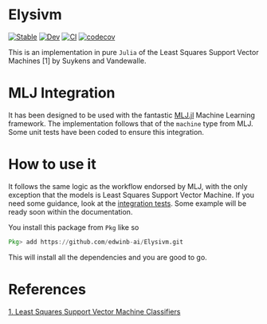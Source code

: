 # Elysivm

[![Stable](https://img.shields.io/badge/docs-stable-blue.svg)](https://edwinb-ai.github.io/Elysivm.jl/stable)
[![Dev](https://img.shields.io/badge/docs-dev-blue.svg)](https://edwinb-ai.github.io/Elysivm.jl/dev)
[![CI](https://github.com/edwinb-ai/Elysivm/workflows/CI/badge.svg)](https://github.com/edwinb-ai/Elysivm/actions?query=workflow%3ACI)
[![codecov](https://codecov.io/gh/edwinb-ai/Elysivm/branch/main/graph/badge.svg?token=U0HVBJ0ks7)](https://codecov.io/gh/edwinb-ai/Elysivm)

This is an implementation in pure `Julia` of the Least Squares Support Vector Machines [1] by Suykens and Vandewalle.

# MLJ Integration
It has been designed to be used with the fantastic [MLJ.jl](https://alan-turing-institute.github.io/MLJ.jl/dev/) Machine Learning framework. The implementation follows that of the `machine` type from MLJ. Some unit tests have been coded to ensure this integration.

# How to use it
It follows the same logic as the workflow endorsed by MLJ, with the only exception that the models is Least Squares Support Vector Machine. If you need some guidance, look at the [integration tests](https://github.com/edwinb-ai/Elysivm/blob/main/test/integrationtests.jl). Some example will be ready soon within the documentation.

You install this package from `Pkg` like so

```julia
Pkg> add https://github.com/edwinb-ai/Elysivm.git
```

This will install all the dependencies and you are good to go.

# References
[1. Least Squares Support Vector Machine Classifiers](https://link.springer.com/article/10.1023/A:1018628609742)
